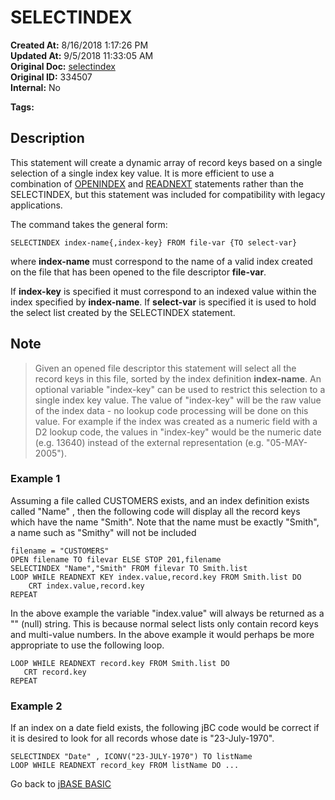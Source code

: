 # SELECTINDEX

**Created At:** 8/16/2018 1:17:26 PM  
**Updated At:** 9/5/2018 11:33:05 AM  
**Original Doc:** [selectindex](https://docs.jbase.com/36868-jbase-basic/selectindex)  
**Original ID:** 334507  
**Internal:** No  

**Tags:**
<badge text='file indexing' vertical='middle' />
<badge text='indexes with jbc' vertical='middle' />

## Description

This statement will create a dynamic array of record keys based on a single selection of a single index key value. It is more efficient to use a combination of [OPENINDEX](openindex) and [READNEXT](https://https://static.zumasys.com/jbase/r99/knowledgebase/manuals/3.0/30manpages/man/adv22_READNEXT.htm) statements rather than the SELECTINDEX, but this statement was included for compatibility with legacy applications.

The command takes the general form:

```
SELECTINDEX index-name{,index-key} FROM file-var {TO select-var}
```

where **index-name** must correspond to the name of a valid index created on the file that has been opened to the file descriptor **file-var**.

If **index-key** is specified it must correspond to an indexed value within the index specified by **index-name**. If **select-var** is specified it is used to hold the select list created by the SELECTINDEX statement.

## Note

> Given an opened file descriptor this statement will select all the record keys in this file, sorted by the index definition **index-name**. An optional variable "index-key" can be used to restrict this selection to a single index key value. The value of "index-key" will be the raw value of the index data - no lookup code processing will be done on this value. For example if the index was created as a numeric field with a D2 lookup code, the values in "index-key" would be the numeric date (e.g. 13640) instead of the external representation (e.g. "05-MAY-2005").

### Example 1

Assuming a file called CUSTOMERS exists, and an index definition exists called "Name" , then the following code will display all the record keys which have the name "Smith". Note that the name must be exactly "Smith", a name such as "Smithy" will not be included

```
filename = "CUSTOMERS"
OPEN filename TO filevar ELSE STOP 201,filename
SELECTINDEX "Name","Smith" FROM filevar TO Smith.list
LOOP WHILE READNEXT KEY index.value,record.key FROM Smith.list DO
    CRT index.value,record.key
REPEAT
```

In the above example the variable "index.value" will always be returned as a "" (null) string. This is because normal select lists only contain record keys and multi-value numbers. In the above example it would perhaps be more appropriate to use the following loop.

```
LOOP WHILE READNEXT record.key FROM Smith.list DO
   CRT record.key
REPEAT
```

### Example 2

If an index on a date field exists, the following jBC code would be correct if it is desired to look for all records whose date is "23-July-1970".

```
SELECTINDEX "Date" , ICONV("23-JULY-1970") TO listName
LOOP WHILE READNEXT record_key FROM listName DO ...
```

Go back to [jBASE BASIC](./../README.md)
